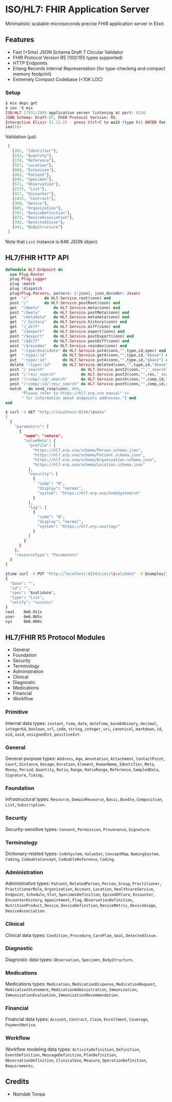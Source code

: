 # ISO/HL7: FHIR Application Server

Minimalistic scalable microseconds precise FHIR application server in Elixir.

## Features

* Fast (<5ms) JSON Schema Draft 7 Circular Validator 
* FHIR Protocol Version R5 (100/155 types supported)
* HTTP Endpoints
* Erlang Records Internal Representation (for type-checking and compact memory footprint)
* Extremely Compact Codebase (<10K LOC)

### Setup

```elixir
$ mix deps.get
$ iex -S mix
ISO/HL7 27931:2009 application server listening at port: 9234.
JSON Schema: Draft-07, FHIR Protocol Version: R5.
Interactive Elixir (1.12.2) - press Ctrl+C to exit (type h() ENTER for help)
iex(1)>
```

Validation (μs):

```elixir
 [
   {201, "Identifier"},
   {193, "Quantity"},
   {174, "Reference"},
   {557, "Location"},
   {869, "Extension"},
   {463, "Patient"},
   {695, "Specimen"},
   {571, "Observation"},
   {2175, "List"},
   {417, "Encounter"},
   {1435, "Contract"},
   {369, "Device"},
   {885, "Organization"},
   {787, "DeviceDefinition"},
   {873, "DeviceAssociation"},
   {392, "DetectedIssue"},
   {441, "BodyStructure"}
 ]
```

Note that `List` instance is 64K JSON object.

## HL7/FHIR HTTP API

```elixir
defmodule HL7.Endpoint do
  use Plug.Router
  plug Plug.Logger
  plug :match
  plug :dispatch
  plug(Plug.Parsers, parsers: [:json], json_decoder: Jason)
  get  "/"       do HL7.Service.root(conn) end
  post "/"       do HL7.Service.postRoot(conn) end
  get  "/$meta"      do HL7.Service.meta(conn) end
  post "/$meta"      do HL7.Service.postMeta(conn) end
  get  "/metadata"   do HL7.Service.metadata(conn) end
  get  "/_history"   do HL7.Service.history(conn) end
  get  "/_diff"      do HL7.Service.diff(conn) end
  get  "/$export"    do HL7.Service.export(conn) end
  post "/$export"    do HL7.Service.postExport(conn) end
  post "/$diff"      do HL7.Service.postDiff(conn) end
  post "/$reindex"   do HL7.Service.reindex(conn) end
  put  ":type/$validate" do HL7.Service.put4(conn,"",type,id,spec) end
  get  ":type/:id"       do HL7.Service.get4(conn,"",type,id,"$base") end
  put  ":type/:id"       do HL7.Service.put4(conn,"",type,id,"$base") end
  delete ":type/:id"     do HL7.Service.delete4(conn,"",type,id,"$base") end
  post "/_search"                do HL7.Service.post2(conn,"","_search") end
  post "/:res/_search"           do HL7.Service.post3(conn,"",res,"_search") end
  post "/:comp/:id/_search"      do HL7.Service.post4(conn,"",comp,id,"_search") end
  post "/:comp/:id/:res/_search" do HL7.Service.post5(conn,"",comp,id,res,"_search") end
  match _ do send_resp(conn, 404,
       "Please refer to https://hl7.erp.uno manual" <>
       " for information about endpoints addresses.") end
end
```

```sh
$ curl -X GET "http://localhost:9234/\$meta"
[
  {
    "parameters": [
      {
        "name": "return",
        "valueMeta": {
          "profile": [
            "https://hl7.erp.uno/schema/Person.schema.json",
            "https://hl7.erp.uno/schema/Patient.schema.json",
            "https://hl7.erp.uno/schema/Organization.schema.json",
            "https://hl7.erp.uno/schema/Location.schema.json"
          ],
          "security": [
            {
              "code": "N",
              "display": "normal",
              "system": "https://hl7.erp.uno/CodeSystem/v4"
            }
          ],
          "tag": [
            {
              "code": "N",
              "display": "normal",
              "system": "https://hl7.erp.uno/tag/"
            }
          ]
        }
      }
    ],
    "resourceType": "Parameters"
  }
]
```

```sh
$time curl -X PUT "http://localhost:9234/List/\$validate" -d @samples/json/List/List.json
{
  "base": "",
  "id": "",
  "spec": "$validate",
  "type": "List",
  "verify": "success"
}
real    0m0.011s
user    0m0.005s
sys     0m0.000s
```

## HL7/FHIR R5 Protocol Modules

* General
* Foundation
* Security
* Terminology
* Administration
* Clinical
* Diagnostic
* Medications
* Financial
* Workflow

### Primitive

Internal data types: `instant`, `time`, `date`, `dateTime`, `base64binary`, `decimal`,
`integer64`, `boolean`, `url`, `code`, `string`, `integer`, `uri`, `canonical`,
`markdown`, `id`, `oid`, `uuid`, `unsignedInt`, `positiveInt`.

### General

General-purpose types: `Address`, `Age`, `Annotation`, `Attachment`, 
`ContactPoint`, `Count`, `Distance`, `Dosage`, `Duration`, `Element`,
`HumanName`, `Identifier`, `Meta`, `Money`, `Period`, `Quantity`,
`Ratio`, `Range`, `RatioRange`, `Reference`, `SampledData`, `Signature`, `Timing`.

### Foundation

Infrastructural types: `Resource`, `DomainResource`, `Basic`, `Bundle`,
`Composition`, `List`, `Subscription`.

### Security

Security-sensitive types: `Consent`, `Permission`, `Provenance`, `Signature`.

### Terminology

Dictionary-related types: `CodeSystem`, `ValueSet`, `ConceptMap`, `NamingSystem`,
`Coding`, `CodeableConcept`, `CodeableReference`, `Coding`.

### Administration

Administrative types: `Patient`, `RelatedPerson`, `Person`, `Group`, `Practitioner`,
`PractitionerRole`, `Organization`, `Account`, `Location`, `HealthcareService`,
`Endpoint`, `Schedule`, `Slot`, `SpecimenDefinition`, `EpisodOfCare`, `Encounter`,
`EncounterHistory`, `Appointment`, `Flag`, `ObservationDefinition`, `NutritionProduct`,
`Device`, `DeviceDefinition`, `DeviceMetric`, `DeviceUsage`, `DeviceAssociation`.

### Clinical

Clinical data types: `Condition`, `Procedure`, `CarePlan`, `Goal`, `DetectedIssue`.

### Diagnostic

Diagnostic data types: `Observation`, `Specimen`, `BodyStructure`.

### Medications

Medications types: `Medication`, `MedicationDispense`, `MedicationRequest`,
`MedicationStatement`, `MedicationAdministration`,
`Immunization`, `ImmunizationEvaluation`, `ImmunizationRecommendation`.

### Financial

Financial data types: `Account`, `Contract`, `Claim`, `Enrollment`, `Coverage`, `PaymentNotice`.

### Workflow

Workflow modeling data types: `ActivityDefinition`, `Definition`, `EventDefinition`, `MessageDefinition`, `PlanDefinition`, `ObservationDefinition`, `ClinicalUse`, `Measure`, `OperationDefinition`, `Requirements`.

## Credits

* Namdak Tonpa
